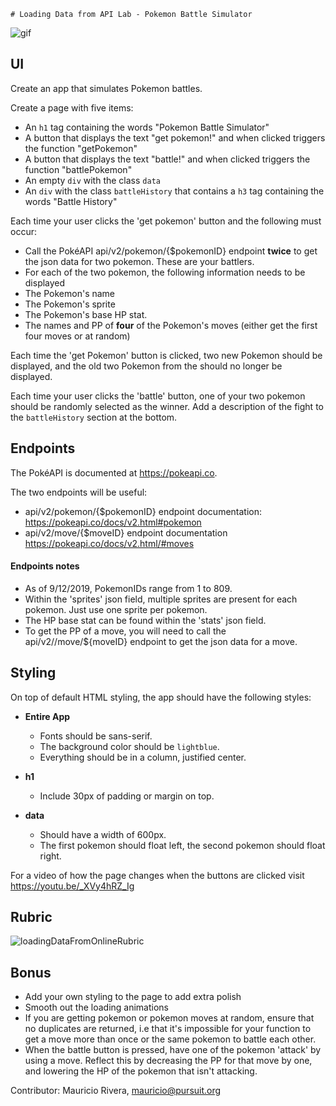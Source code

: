     # Loading Data from API Lab - Pokemon Battle Simulator

![gif](./pokemonGif.gif)

## UI

Create an app that simulates Pokemon battles. 

Create a page with five items:

- An `h1` tag containing the words "Pokemon Battle Simulator"
- A button that displays the text "get pokemon!" and when clicked triggers the function "getPokemon"
- A button that displays the text "battle!" and when clicked triggers the function "battlePokemon"
- An empty `div` with the class `data`
- An `div` with the class `battleHistory` that contains a `h3` tag containing the words "Battle History"


Each time your user clicks the 'get pokemon' button and the following must occur:

- Call the PokéAPI api/v2/pokemon/{$pokemonID} endpoint **twice** to get the json data for two pokemon. These are your battlers. 
- For each of the two pokemon, the following information needs to be displayed
- The Pokemon's name
- The Pokemon's sprite
- The Pokemon's base HP stat. 
- The names and PP of **four** of the Pokemon's moves (either get the first four moves or at random)

Each time the 'get Pokemon' button is clicked, two new Pokemon should be displayed, and the old two Pokemon from the should no longer be displayed.

Each time your user clicks the 'battle' button, one of your two pokemon should be randomly selected as the winner. Add a description of the fight to the `battleHistory` section at the bottom.

## Endpoints

The PokéAPI is documented at https://pokeapi.co.
    
The two endpoints will be useful:

- api/v2/pokemon/{$pokemonID} endpoint documentation: https://pokeapi.co/docs/v2.html#pokemon
- api/v2/move/{$moveID} endpoint documentation https://pokeapi.co/docs/v2.html/#moves


#### Endpoints notes

- As of 9/12/2019, PokemonIDs range from 1 to 809.
- Within the 'sprites' json field, multiple sprites are present for each pokemon. Just use one sprite per pokemon.
- The HP base stat can be found within the 'stats' json field. 
- To get the PP of a move, you will need to call the api/v2//move/${moveID} endpoint to get the json data for a move.


## Styling

On top of default HTML styling, the app should have the following styles:

- **Entire App**

  - Fonts should be sans-serif.
  - The background color should be `lightblue`.
  - Everything should be in a column, justified center.

- **h1**

  - Include 30px of padding or margin on top.


- **data**
  - Should have a width of 600px.
  - The first pokemon should float left, the second pokemon should float right. 

For a video of how the page changes when the buttons are clicked visit https://youtu.be/_XVy4hRZ_Ig

## Rubric

![loadingDataFromOnlineRubric](./loadingDataFromOnlineRubric.png)

## Bonus

- Add your own styling to the page to add extra polish
- Smooth out the loading animations
- If you are getting pokemon or pokemon moves at random, ensure that no duplicates are returned, i.e that it's impossible for your function to get a move more than once or the same pokemon to battle each other.
- When the battle button is pressed, have one of the pokemon 'attack' by using a move. Reflect this by decreasing the PP for that move by one, and lowering the HP of the pokemon that isn't attacking.


Contributor: Mauricio Rivera, mauricio@pursuit.org

